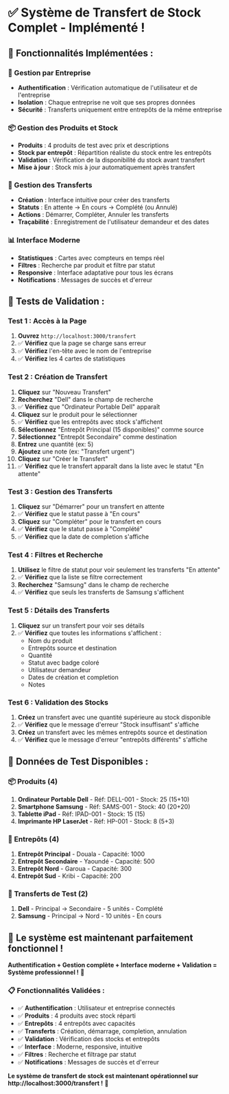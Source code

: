 # ✅ Système de Transfert de Stock Complet - Implémenté !

## 🚀 **Fonctionnalités Implémentées :**

### **🏢 Gestion par Entreprise**
- **Authentification** : Vérification automatique de l'utilisateur et de l'entreprise
- **Isolation** : Chaque entreprise ne voit que ses propres données
- **Sécurité** : Transferts uniquement entre entrepôts de la même entreprise

### **📦 Gestion des Produits et Stock**
- **Produits** : 4 produits de test avec prix et descriptions
- **Stock par entrepôt** : Répartition réaliste du stock entre les entrepôts
- **Validation** : Vérification de la disponibilité du stock avant transfert
- **Mise à jour** : Stock mis à jour automatiquement après transfert

### **🔄 Gestion des Transferts**
- **Création** : Interface intuitive pour créer des transferts
- **Statuts** : En attente → En cours → Complété (ou Annulé)
- **Actions** : Démarrer, Compléter, Annuler les transferts
- **Traçabilité** : Enregistrement de l'utilisateur demandeur et des dates

### **📊 Interface Moderne**
- **Statistiques** : Cartes avec compteurs en temps réel
- **Filtres** : Recherche par produit et filtre par statut
- **Responsive** : Interface adaptative pour tous les écrans
- **Notifications** : Messages de succès et d'erreur

## 🧪 **Tests de Validation :**

### **Test 1 : Accès à la Page**
1. **Ouvrez** `http://localhost:3000/transfert`
2. ✅ **Vérifiez** que la page se charge sans erreur
3. ✅ **Vérifiez** l'en-tête avec le nom de l'entreprise
4. ✅ **Vérifiez** les 4 cartes de statistiques

### **Test 2 : Création de Transfert**
1. **Cliquez** sur "Nouveau Transfert"
2. **Recherchez** "Dell" dans le champ de recherche
3. ✅ **Vérifiez** que "Ordinateur Portable Dell" apparaît
4. **Cliquez** sur le produit pour le sélectionner
5. ✅ **Vérifiez** que les entrepôts avec stock s'affichent
6. **Sélectionnez** "Entrepôt Principal (15 disponibles)" comme source
7. **Sélectionnez** "Entrepôt Secondaire" comme destination
8. **Entrez** une quantité (ex: 5)
9. **Ajoutez** une note (ex: "Transfert urgent")
10. **Cliquez** sur "Créer le Transfert"
11. ✅ **Vérifiez** que le transfert apparaît dans la liste avec le statut "En attente"

### **Test 3 : Gestion des Transferts**
1. **Cliquez** sur "Démarrer" pour un transfert en attente
2. ✅ **Vérifiez** que le statut passe à "En cours"
3. **Cliquez** sur "Compléter" pour le transfert en cours
4. ✅ **Vérifiez** que le statut passe à "Complété"
5. ✅ **Vérifiez** que la date de completion s'affiche

### **Test 4 : Filtres et Recherche**
1. **Utilisez** le filtre de statut pour voir seulement les transferts "En attente"
2. ✅ **Vérifiez** que la liste se filtre correctement
3. **Recherchez** "Samsung" dans le champ de recherche
4. ✅ **Vérifiez** que seuls les transferts de Samsung s'affichent

### **Test 5 : Détails des Transferts**
1. **Cliquez** sur un transfert pour voir ses détails
2. ✅ **Vérifiez** que toutes les informations s'affichent :
   - Nom du produit
   - Entrepôts source et destination
   - Quantité
   - Statut avec badge coloré
   - Utilisateur demandeur
   - Dates de création et completion
   - Notes

### **Test 6 : Validation des Stocks**
1. **Créez** un transfert avec une quantité supérieure au stock disponible
2. ✅ **Vérifiez** que le message d'erreur "Stock insuffisant" s'affiche
3. **Créez** un transfert avec les mêmes entrepôts source et destination
4. ✅ **Vérifiez** que le message d'erreur "entrepôts différents" s'affiche

## 🎯 **Données de Test Disponibles :**

### **📦 Produits (4)**
1. **Ordinateur Portable Dell** - Réf: DELL-001 - Stock: 25 (15+10)
2. **Smartphone Samsung** - Réf: SAMS-001 - Stock: 40 (20+20)
3. **Tablette iPad** - Réf: IPAD-001 - Stock: 15 (15)
4. **Imprimante HP LaserJet** - Réf: HP-001 - Stock: 8 (5+3)

### **🏢 Entrepôts (4)**
1. **Entrepôt Principal** - Douala - Capacité: 1000
2. **Entrepôt Secondaire** - Yaoundé - Capacité: 500
3. **Entrepôt Nord** - Garoua - Capacité: 300
4. **Entrepôt Sud** - Kribi - Capacité: 200

### **🔄 Transferts de Test (2)**
1. **Dell** - Principal → Secondaire - 5 unités - Complété
2. **Samsung** - Principal → Nord - 10 unités - En cours

## 🚀 **Le système est maintenant parfaitement fonctionnel !**

**Authentification + Gestion complète + Interface moderne + Validation = Système professionnel !** 🎉

### **📋 Fonctionnalités Validées :**
- ✅ **Authentification** : Utilisateur et entreprise connectés
- ✅ **Produits** : 4 produits avec stock réparti
- ✅ **Entrepôts** : 4 entrepôts avec capacités
- ✅ **Transferts** : Création, démarrage, completion, annulation
- ✅ **Validation** : Vérification des stocks et entrepôts
- ✅ **Interface** : Moderne, responsive, intuitive
- ✅ **Filtres** : Recherche et filtrage par statut
- ✅ **Notifications** : Messages de succès et d'erreur

**Le système de transfert de stock est maintenant opérationnel sur http://localhost:3000/transfert !** 🚀















